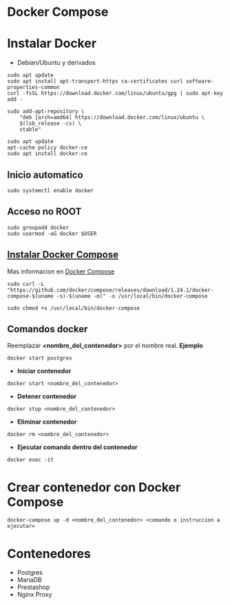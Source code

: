 # Docker Compose

# Instalar Docker
- Debian/Ubuntu y derivados
~~~
sudo apt update
sudo apt install apt-transport-https ca-certificates curl software-properties-common
curl -fsSL https://download.docker.com/linux/ubuntu/gpg | sudo apt-key add -
~~~

~~~
sudo add-apt-repository \
    "deb [arch=amd64] https://download.docker.com/linux/ubuntu \
    $(lsb_release -cs) \
    stable"
~~~

~~~
sudo apt update
apt-cache policy docker-ce
sudo apt install docker-ce
~~~

## Inicio automatico
~~~
sudo systemctl enable docker
~~~

## Acceso no ROOT
~~~
sudo groupadd docker
sudo usermod -aG docker $USER
~~~

## [Instalar Docker Compose](https://docs.docker.com/compose/install/)
Mas informacion en [Docker Compose](https://docs.docker.com/compose/install/)
~~~
sudo curl -L "https://github.com/docker/compose/releases/download/1.24.1/docker-compose-$(uname -s)-$(uname -m)" -o /usr/local/bin/docker-compose
~~~
~~~
sudo chmod +x /usr/local/bin/docker-compose
~~~

## Comandos docker
Reemplazar **<nombre_del_contenedor>** por el nombre real. **Ejemplo**
~~~
docker start postgres
~~~

- **Iniciar contenedor**
~~~
docker start <nombre_del_contenedor>
~~~
- **Detener contenedor**
~~~
docker stop <nombre_del_contenedor>
~~~
- **Eliminar contenedor**
~~~
docker rm <nombre_del_contenedor>
~~~
- **Ejecutar comando dentro del contenedor**
~~~
docker exec -it 
~~~

# Crear contenedor con Docker Compose
~~~
docker-compose up -d <nombre_del_contenedor> <comando o instruccion a ejecutar>
~~~

# Contenedores
- Postgres
- MariaDB
- Prestashop
- Nginx Proxy


